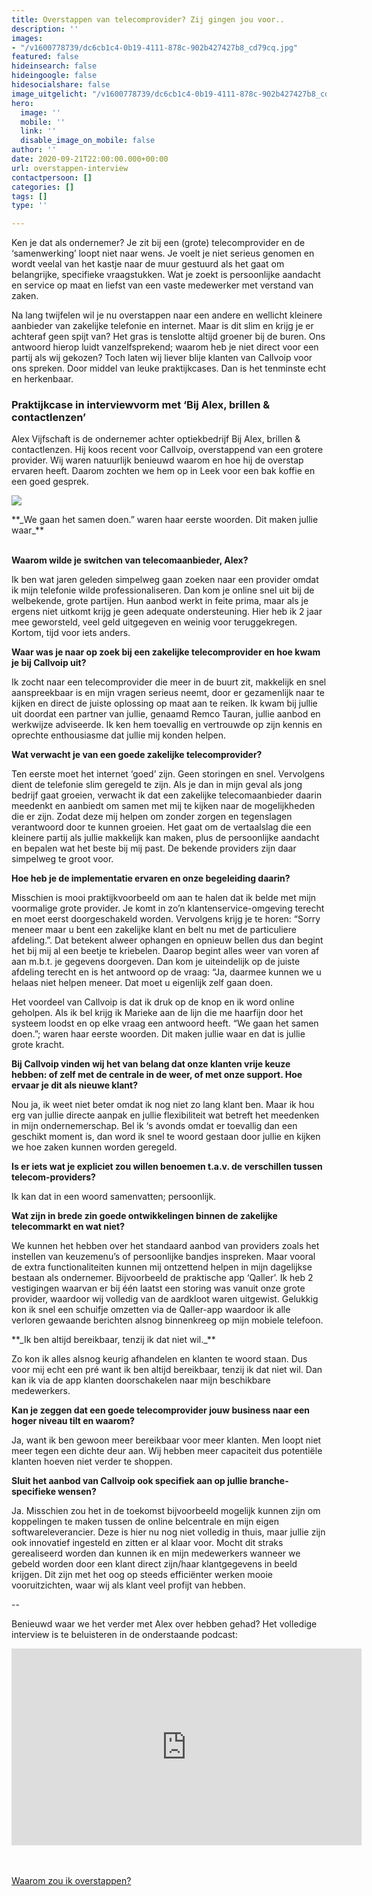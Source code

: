 ```yaml
---
title: Overstappen van telecomprovider? Zij gingen jou voor..
description: ''
images:
- "/v1600778739/dc6cb1c4-0b19-4111-878c-902b427427b8_cd79cq.jpg"
featured: false
hideinsearch: false
hideingoogle: false
hidesocialshare: false
image_uitgelicht: "/v1600778739/dc6cb1c4-0b19-4111-878c-902b427427b8_cd79cq.jpg"
hero:
  image: ''
  mobile: ''
  link: ''
  disable_image_on_mobile: false
author: ''
date: 2020-09-21T22:00:00.000+00:00
url: overstappen-interview
contactpersoon: []
categories: []
tags: []
type: ''

---
```

Ken je dat als ondernemer? Je zit bij een (grote) telecomprovider en de ‘samenwerking’ loopt niet naar wens. Je voelt je niet serieus genomen en wordt veelal van het kastje naar de muur gestuurd als het gaat om belangrijke, specifieke vraagstukken. Wat je zoekt is persoonlijke aandacht en service op maat en liefst van een vaste medewerker met verstand van zaken.

Na lang twijfelen wil je nu overstappen naar een andere en wellicht kleinere aanbieder van zakelijke telefonie en internet. Maar is dit slim en krijg je er achteraf geen spijt van? Het gras is tenslotte altijd groener bij de buren. Ons antwoord hierop luidt vanzelfsprekend; waarom heb je niet direct voor een partij als wij gekozen? Toch laten wij liever blije klanten van Callvoip voor ons spreken. Door middel van leuke praktijkcases. Dan is het tenminste echt en herkenbaar.

### Praktijkcase in interviewvorm met ‘Bij Alex, brillen & contactlenzen’

Alex Vijfschaft is de ondernemer achter optiekbedrijf Bij Alex, brillen & contactlenzen. Hij koos recent voor Callvoip, overstappend van een grotere provider. Wij waren natuurlijk benieuwd waarom en hoe hij de overstap ervaren heeft. Daarom zochten we hem op in Leek voor een bak koffie en een goed gesprek.

![](https://res.cloudinary.com/callvoip/image/upload/v1600778739/dc6cb1c4-0b19-4111-878c-902b427427b8_cd79cq.jpg)

<div class="blockquote"><p>**_We gaan het samen doen.” waren haar eerste woorden. Dit maken jullie waar_**</p></div>

<br><b>Waarom wilde je switchen van telecomaanbieder, Alex?</b>

Ik ben wat jaren geleden simpelweg gaan zoeken naar een provider omdat ik mijn telefonie wilde professionaliseren. Dan kom je online snel uit bij de welbekende, grote partijen. Hun aanbod werkt in feite prima, maar als je ergens niet uitkomt krijg je geen adequate ondersteuning. Hier heb ik 2 jaar mee geworsteld, veel geld uitgegeven en weinig voor teruggekregen. Kortom, tijd voor iets anders.

<b>Waar was je naar op zoek bij een zakelijke telecomprovider en hoe kwam je bij Callvoip uit?</b>

Ik zocht naar een telecomprovider die meer in de buurt zit, makkelijk en snel aanspreekbaar is en mijn vragen serieus neemt, door er gezamenlijk naar te kijken en direct de juiste oplossing op maat aan te reiken. Ik kwam bij jullie uit doordat een partner van jullie, genaamd Remco Tauran, jullie aanbod en werkwijze adviseerde. Ik ken hem toevallig en vertrouwde op zijn kennis en oprechte enthousiasme dat jullie mij konden helpen.

<b>Wat verwacht je van een goede zakelijke telecomprovider?</b>

Ten eerste moet het internet ‘goed’ zijn. Geen storingen en snel. Vervolgens dient de telefonie slim geregeld te zijn. Als je dan in mijn geval als jong bedrijf gaat groeien, verwacht ik dat een zakelijke telecomaanbieder daarin meedenkt en aanbiedt om samen met mij te kijken naar de mogelijkheden die er zijn. Zodat deze mij helpen om zonder zorgen en tegenslagen verantwoord door te kunnen groeien. Het gaat om de vertaalslag die een kleinere partij als jullie makkelijk kan maken, plus de persoonlijke aandacht en bepalen wat het beste bij mij past. De bekende providers zijn daar simpelweg te groot voor.

<b>Hoe heb je de implementatie ervaren en onze begeleiding daarin?</b>

Misschien is mooi praktijkvoorbeeld om aan te halen dat ik belde met mijn voormalige grote provider. Je komt in zo’n klantenservice-omgeving terecht en moet eerst doorgeschakeld worden. Vervolgens krijg je te horen: “Sorry meneer maar u bent een zakelijke klant en belt nu met de particuliere afdeling.”. Dat betekent alweer ophangen en opnieuw bellen dus dan begint het bij mij al een beetje te kriebelen. Daarop begint alles weer van voren af aan m.b.t. je gegevens doorgeven. Dan kom je uiteindelijk op de juiste afdeling terecht en is het antwoord op de vraag: “Ja, daarmee kunnen we u helaas niet helpen meneer. Dat moet u eigenlijk zelf gaan doen.

Het voordeel van Callvoip is dat ik druk op de knop en ik word online geholpen. Als ik bel krijg ik Marieke aan de lijn die me haarfijn door het systeem loodst en op elke vraag een antwoord heeft. “We gaan het samen doen.”; waren haar eerste woorden. Dit maken jullie waar en dat is jullie grote kracht.

<b>Bij Callvoip vinden wij het van belang dat onze klanten vrije keuze hebben: of zelf met de centrale in de weer, of met onze support. Hoe ervaar je dit als nieuwe klant? </b>

Nou ja, ik weet niet beter omdat ik nog niet zo lang klant ben. Maar ik hou erg van jullie directe aanpak en jullie flexibiliteit wat betreft het meedenken in mijn ondernemerschap. Bel ik ‘s avonds omdat er toevallig dan een geschikt moment is, dan word ik snel te woord gestaan door jullie en kijken we hoe zaken kunnen worden geregeld.

<b>Is er iets wat je expliciet zou willen benoemen t.a.v. de verschillen tussen telecom-providers?</b>

Ik kan dat in een woord samenvatten; persoonlijk.

<b>Wat zijn in brede zin goede ontwikkelingen binnen de zakelijke telecommarkt en wat niet? </b>

We kunnen het hebben over het standaard aanbod van providers zoals het instellen van keuzemenu’s of persoonlijke bandjes inspreken. Maar vooral de extra functionaliteiten kunnen mij ontzettend helpen in mijn dagelijkse bestaan als ondernemer. Bijvoorbeeld de praktische app ‘Qaller’. Ik heb 2 vestigingen waarvan er bij één laatst een storing was vanuit onze grote provider, waardoor wij volledig van de aardkloot waren uitgewist. Gelukkig kon ik snel een schuifje omzetten via de Qaller-app waardoor ik alle verloren gewaande berichten alsnog binnenkreeg op mijn mobiele telefoon. 

<div class="blockquote"><p>**_Ik ben altijd bereikbaar, tenzij ik dat niet wil._**</p></div>

Zo kon ik alles alsnog keurig afhandelen en klanten te woord staan. Dus voor mij echt een pré want ik ben altijd bereikbaar, tenzij ik dat niet wil. Dan kan ik via de app klanten doorschakelen naar mijn beschikbare medewerkers.

<b>Kan je zeggen dat een goede telecomprovider jouw business naar een hoger niveau tilt en waarom?</b>

Ja, want ik ben gewoon meer bereikbaar voor meer klanten. Men loopt niet meer tegen een dichte deur aan. Wij hebben meer capaciteit dus potentiële klanten hoeven niet verder te shoppen.

<b>Sluit het aanbod van Callvoip ook specifiek aan op jullie branche-specifieke wensen?</b>

Ja. Misschien zou het in de toekomst bijvoorbeeld mogelijk kunnen zijn om koppelingen te maken tussen de online belcentrale en mijn eigen softwareleverancier. Deze is hier nu nog niet volledig in thuis, maar jullie zijn ook innovatief ingesteld en zitten er al klaar voor. Mocht dit straks gerealiseerd worden dan kunnen ik en mijn medewerkers wanneer we gebeld worden door een klant direct zijn/haar klantgegevens in beeld krijgen. Dit zijn met het oog op steeds efficiënter werken mooie vooruitzichten, waar wij als klant veel profijt van hebben.

\--

Benieuwd waar we het verder met Alex over hebben gehad? Het volledige interview is te beluisteren in de onderstaande podcast:

<iframe width="560" height="315" src="https://www.youtube.com/embed/86IzGZ0FKrQ" frameborder="0" allow="accelerometer; autoplay; clipboard-write; encrypted-media; gyroscope; picture-in-picture" allowfullscreen></iframe>

<br><br><a href="/waarom-overstappen/" class="button">Waarom zou ik overstappen?</a>